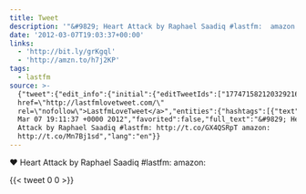 ```yaml
---
title: Tweet
description: '"&#9829; Heart Attack by Raphael Saadiq #lastfm:  amazon: "'
date: '2012-03-07T19:03:37+00:00'
links:
  - 'http://bit.ly/grKgql'
  - 'http://amzn.to/h7j2KP'
tags:
  - lastfm
source: >-
  {"tweet":{"edit_info":{"initial":{"editTweetIds":["177471582120329216"],"editableUntil":"2012-03-07T20:11:37.097Z","editsRemaining":"5","isEditEligible":true}},"retweeted":false,"source":"<a
  href=\"http://lastfmlovetweet.com/\"
  rel=\"nofollow\">LastfmLoveTweet</a>","entities":{"hashtags":[{"text":"lastfm","indices":["39","46"]}],"symbols":[],"user_mentions":[],"urls":[{"url":"http://t.co/GX4QSRpT","expanded_url":"http://bit.ly/grKgql","display_url":"bit.ly/grKgql","indices":["48","68"]},{"url":"http://t.co/Mn7Bj1sd","expanded_url":"http://amzn.to/h7j2KP","display_url":"amzn.to/h7j2KP","indices":["77","97"]}]},"display_text_range":["0","97"],"favorite_count":"0","id_str":"177471582120329216","truncated":false,"retweet_count":"0","id":"177471582120329216","possibly_sensitive":false,"created_at":"Wed
  Mar 07 19:11:37 +0000 2012","favorited":false,"full_text":"&#9829; Heart
  Attack by Raphael Saadiq #lastfm: http://t.co/GX4QSRpT amazon:
  http://t.co/Mn7Bj1sd","lang":"en"}}
---
```

&#9829; Heart Attack by Raphael Saadiq #lastfm:  amazon: 
    
{{< tweet 0 0 >}}
    
